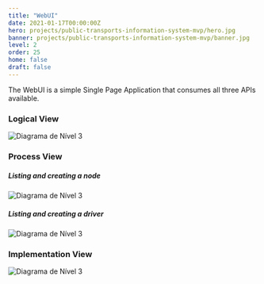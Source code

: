 ```yaml
---
title: "WebUI"
date: 2021-01-17T00:00:00Z
hero: projects/public-transports-information-system-mvp/hero.jpg
banner: projects/public-transports-information-system-mvp/banner.jpg
level: 2
order: 25
home: false
draft: false
---
```

The WebUI is a simple Single Page Application that consumes all three APIs available.
### Logical View
![Diagrama de Nível 3](/images/projects/public-transports-information-system-mvp/diagrams/N3-PROC-SPA.jpg)
### Process View
##### Listing and creating a node
![Diagrama de Nível 3](/images/projects/public-transports-information-system-mvp/diagrams/N3-SSD-SPA-RMD.jpg)
##### Listing and creating a driver
![Diagrama de Nível 3](/images/projects/public-transports-information-system-mvp/diagrams/N3-SSD-SPA-VMD.jpg)
### Implementation View
![Diagrama de Nível 3](/images/projects/public-transports-information-system-mvp/diagrams/N3-IMP-SPA.jpg)
